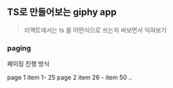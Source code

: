 ## TS로 만들어보는 giphy app

> 리액트에서는 ts 를 어떤식으로 쓰는지 써보면서 익혀보기

### paging

페이징 진행 방식

page 1 item 1- 25
page 2 item 26 - item 50 ..
